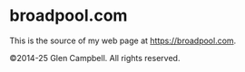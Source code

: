 broadpool.com
=============

This is the source of my web page at https://broadpool.com.

&copy;2014-25 Glen Campbell. All rights reserved.
